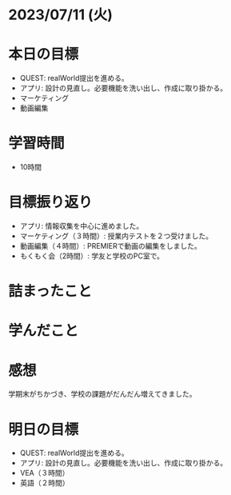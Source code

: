 # 2023/07/11 (火)

# 本日の目標

- QUEST: realWorld提出を進める。
- アプリ: 設計の見直し。必要機能を洗い出し、作成に取り掛かる。
- マーケティング
- 動画編集

# 学習時間
- 10時間

# 目標振り返り

- アプリ: 情報収集を中心に進めました。
- マーケティング（３時間）: 授業内テストを２つ受けました。
- 動画編集（４時間）: PREMIERで動画の編集をしました。
- もくもく会（2時間）: 学友と学校のPC室で。

# 詰まったこと

# 学んだこと

# 感想

学期末がちかづき、学校の課題がだんだん増えてきました。

# 明日の目標

- QUEST: realWorld提出を進める。
- アプリ: 設計の見直し。必要機能を洗い出し、作成に取り掛かる。
- VEA（３時間）
- 英語（２時間）
